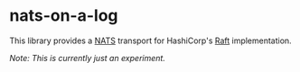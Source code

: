 # nats-on-a-log

This library provides a [NATS](https://github.com/nats-io/gnatsd) transport for HashiCorp's [Raft](https://github.com/hashicorp/raft) implementation.

*Note: This is currently just an experiment.*
